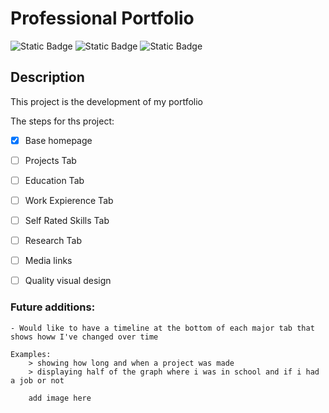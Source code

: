 # Professional Portfolio
![Static Badge](https://img.shields.io/badge/build-failing-red) ![Static Badge](https://img.shields.io/badge/AI-NO-blue)
![Static Badge](https://img.shields.io/badge/contributors-myself-orange)

## Description

This project is the development of my portfolio

The steps for ths project:

- [X] Base homepage
- [ ] Projects Tab
- [ ] Education Tab
- [ ] Work Expierence Tab
- [ ] Self Rated Skills Tab
- [ ] Research Tab
- [ ] Media links
- [ ] Quality visual design


### Future additions:
    - Would like to have a timeline at the bottom of each major tab that shows howw I've changed over time

    Examples:
        > showing how long and when a project was made
        > displaying half of the graph where i was in school and if i had a job or not

        add image here

